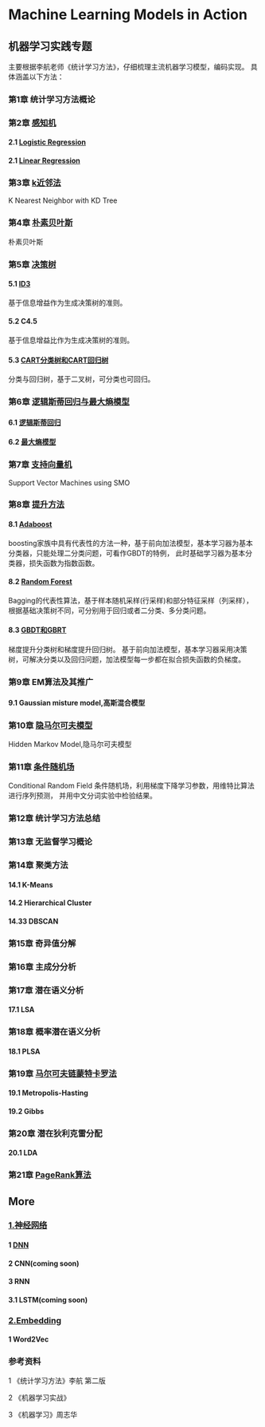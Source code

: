 # Machine Learning Models in Action

## 机器学习实践专题


主要根据李航老师《统计学习方法》，仔细梳理主流机器学习模型，编码实现。
具体涵盖以下方法：

### 第1章 统计学习方法概论

### 第2章 [感知机](https://github.com/bannima/MachineLearninginAction/blob/master/linear_model/perceptron.py)

#### 2.1 [Logistic Regression](https://github.com/bannima/MachineLearninginAction/blob/master/linear_model/perceptron.py)

#### 2.1 [Linear Regression]()


### 第3章 [k近邻法](https://github.com/bannima/MachineLearninginAction/tree/master/neighbors)

K Nearest Neighbor with KD Tree

### 第4章 [朴素贝叶斯](https://github.com/bannima/MachineLearninginAction/tree/master/bayes)

朴素贝叶斯

### 第5章 [决策树](https://github.com/bannima/MachineLearninginAction/tree/master/tree)

#### 5.1 [ID3](https://github.com/bannima/MachineLearninginAction/blob/master/tree/tree.py)

基于信息增益作为生成决策树的准则。

#### 5.2 C4.5

基于信息增益比作为生成决策树的准则。

#### 5.3 [CART分类树和CART回归树](https://github.com/bannima/MachineLearninginAction/blob/master/tree/tree.py)

分类与回归树，基于二叉树，可分类也可回归。

### 第6章 [逻辑斯蒂回归与最大熵模型]()

#### 6.1  [逻辑斯蒂回归](https://github.com/bannima/MachineLearninginAction/blob/master/linear_model/regression.py)

#### 6.2 [最大熵模型](https://github.com/bannima/MachineLearninginAction/blob/master/linear_model/maximum_entropy.py)

### 第7章 [支持向量机](https://github.com/bannima/MachineLearninginAction/tree/master/svm)

Support Vector Machines using SMO

### 第8章 [提升方法](https://github.com/bannima/MachineLearninginAction/tree/master/ensemble)

#### 8.1 [Adaboost](https://github.com/bannima/MachineLearninginAction/blob/master/ensemble/boosting.py)

boosting家族中具有代表性的方法一种，基于前向加法模型，基本学习器为基本分类器，只能处理二分类问题，可看作GBDT的特例，
此时基础学习器为基本分类器，损失函数为指数函数。

#### 8.2 [Random Forest](https://github.com/bannima/MachineLearninginAction/blob/master/ensemble/bagging.py)

Bagging的代表性算法，基于样本随机采样(行采样)和部分特征采样（列采样），根据基础决策树不同，可分别用于回归或者二分类、多分类问题。


#### 8.3 [GBDT和GBRT](https://github.com/bannima/MachineLearninginAction/blob/master/ensemble/gradient_boosting.py)
梯度提升分类树和梯度提升回归树。
基于前向加法模型，基本学习器采用决策树，可解决分类以及回归问题，加法模型每一步都在拟合损失函数的负梯度。


### 第9章 EM算法及其推广

#### 9.1 Gaussian misture model,高斯混合模型


### 第10章 [隐马尔可夫模型](https://github.com/bannima/MachineLearninginAction/tree/master/hmm)

Hidden Markov Model,隐马尔可夫模型


### 第11章 [条件随机场](https://github.com/bannima/MachineLearninginAction/tree/master/crf)

Conditional Random Field 条件随机场，利用梯度下降学习参数，用维特比算法进行序列预测，
并用中文分词实验中检验结果。

### 第12章 统计学习方法总结

### 第13章 无监督学习概论

### 第14章 聚类方法

#### 14.1 K-Means

#### 14.2 Hierarchical Cluster

#### 14.33 DBSCAN


### 第15章 奇异值分解


### 第16章 主成分分析

### 第17章 潜在语义分析
#### 17.1 LSA

### 第18章 概率潜在语义分析

#### 18.1 PLSA


### 第19章 [马尔可夫链蒙特卡罗法](https://github.com/bannima/MachineLearninginAction/tree/master/sampling/test)

#### 19.1 Metropolis-Hasting

#### 19.2 Gibbs

### 第20章 潜在狄利克雷分配

#### 20.1 LDA

### 第21章 [PageRank算法](https://github.com/bannima/MachineLearninginAction/blob/master/pagerank/page_rank.py)


## More

###  [1.神经网络](https://github.com/bannima/MachineLearninginAction/tree/master/neural_networks)
#### 1 [DNN](https://github.com/bannima/MachineLearninginAction/blob/master/neural_networks/dnn.py)

#### 2 CNN(coming soon)

#### 3 RNN

#### 3.1 LSTM(coming soon)

### [2.Embedding]()

#### 1 Word2Vec


### 参考资料

1 《统计学习方法》李航 第二版

2 《机器学习实战》

3 《机器学习》周志华

